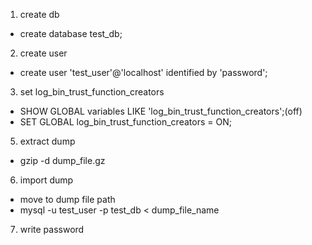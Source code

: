 1. create db
  - create database test_db;
2. create user
  - create user 'test_user'@'localhost' identified by 'password';
3. set log_bin_trust_function_creators
  - SHOW GLOBAL variables LIKE 'log_bin_trust_function_creators';(off)
  - SET GLOBAL log_bin_trust_function_creators = ON;
5. extract dump
- gzip -d dump_file.gz
6. import dump
- move to dump file path
- mysql -u test_user -p test_db < dump_file_name
7. write password
